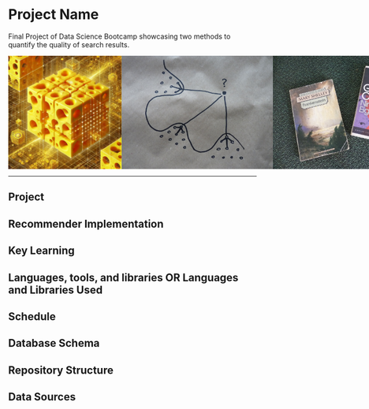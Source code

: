 # Project Name
Final Project of Data Science Bootcamp showcasing two methods to quantify the quality of search results.

<div style="display: flex;">
  <img src="images/high_dimensional_cheese.jpg" style="height: 230px;">
  <img src="images/P1120589.JPG" style="height: 230px;"> 
  <img src="images/frankenstein_1984.jpg" style="height: 230px;">
  <img src="images/robotsalut.png" style="height: 230px;">
</div>

----
## Project

## Recommender Implementation

## Key Learning

## Languages, tools, and libraries OR Languages and Libraries Used

## Schedule

## Database Schema

## Repository Structure

## Data Sources

